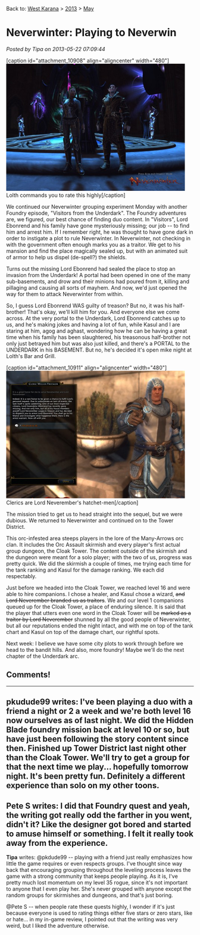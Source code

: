 Back to: [West Karana](/posts/westkarana.md) > [2013](/posts/2013/westkarana.md) > [May](./westkarana.md)
# Neverwinter: Playing to Neverwin

*Posted by Tipa on 2013-05-22 07:09:44*

[caption id="attachment\_10908" align="aligncenter" width="480"][![Lolth commands you to rate this highly](../../../uploads/2013/05/GameClient-2013-05-20-19-43-25-38-480x342.jpg)](../../../uploads/2013/05/GameClient-2013-05-20-19-43-25-38.jpg) Lolth commands you to rate this highly[/caption]

We continued our Neverwinter grouping experiment Monday with another Foundry episode, "Visitors from the Underdark". The Foundry adventures are, we figured, our best chance of finding duo content. In "Visitors", Lord Ebonrend and his family have gone mysteriously missing; our job -- to find him and arrest him. If I remember right, he was thought to have gone dark in order to instigate a plot to rule Neverwinter. In Neverwinter, not checking in with the government often enough marks you as a traitor. We get to his mansion and find the place magically sealed up, but with an animated suit of armor to help us dispel (de-spell?) the shields.

Turns out the missing Lord Ebonrend had sealed the place to stop an invasion from the Underdark! A portal had been opened in one of the many sub-basements, and drow and their minions had poured from it, killing and pillaging and causing all sorts of mayhem. And now, we'd just opened the way for them to attack Neverwinter from within.

So, I guess Lord Ebonrend WAS guilty of treason? But no, it was his half-brother! That's okay, we'll kill him for you. And everyone else we come across. At the very portal to the Underdark, Lord Ebonrend catches up to us, and he's making jokes and having a lot of fun, while Kasul and I are staring at him, agog and aghast, wondering how he can be having a great time when his family has been slaughtered, his treasonous half-brother not only just betrayed him but was also just killed, and there's a PORTAL to the UNDERDARK in his BASEMENT. But no, he's decided it's open mike night at Lolth's Bar and Grill.

[caption id="attachment\_10911" align="aligncenter" width="480"][![Clerics are Lord Neverember's hatchet-men](../../../uploads/2013/05/GameClient-2013-05-20-19-15-37-24-480x343.jpg)](../../../uploads/2013/05/GameClient-2013-05-20-19-15-37-24.jpg) Clerics are Lord Neverember's hatchet-men[/caption]

The mission tried to get us to head straight into the sequel, but we were dubious. We returned to Neverwinter and continued on to the Tower District.

This orc-infested area steeps players in the lore of the Many-Arrows orc clan. It includes the Orc Assault skirmish and every player's first actual group dungeon, the Cloak Tower. The content outside of the skirmish and the dungeon were meant for a solo player; with the two of us, progress was pretty quick. We did the skirmish a couple of times, me trying each time for the tank ranking and Kasul for the damage ranking. We each did respectably. 

Just before we headed into the Cloak Tower, we reached level 16 and were able to hire companions. I chose a healer, and Kasul chose a wizard, ~~and Lord Neverember branded us as traitors~~. We and our level 1 companions queued up for the Cloak Tower, a place of enduring silence. It is said that the player that utters even one word in the Cloak Tower will be ~~marked as a traitor by Lord Neverember~~ shunned by all the good people of Neverwinter, but all our reputations ended the night intact, and with me on top of the tank chart and Kasul on top of the damage chart, our rightful spots.

Next week: I believe we have some city plots to work through before we head to the bandit hills. And also, more foundry! Maybe we'll do the next chapter of the Underdark arc. 
## Comments!
---
**pkudude99** writes: I've been playing a duo with a friend a night or 2 a week and we're both level 16 now ourselves as of last night. We did the Hidden Blade foundry mission back at level 10 or so, but have just been following the story content since then. Finished up Tower District last night other than the Cloak Tower. We'll try to get a group for that the next time we play... hopefully tomorrow night. It's been pretty fun. Definitely a different experience than solo on my other toons.
---
**Pete S** writes: I did that Foundry quest and yeah, the writing got really odd the farther in you went, didn't it? Like the designer got bored and started to amuse himself or something. I felt it really took away from the experience.
---
**Tipa** writes: @pkdude99 -- playing with a friend just really emphasizes how little the game requires or even respects groups. I've thought since way back that encouraging grouping throughout the leveling process leaves the game with a strong community that keeps people playing. As it is, I've pretty much lost momentum on my level 35 rogue, since it's not important to anyone that I even play her. She's never grouped with anyone except the random groups for skirmishes and dungeons, and that's just boring.

@Pete S -- when people rate these quests highly, I wonder if it's just because everyone is used to rating things either five stars or zero stars, like or hate... in my in-game review, I pointed out that the writing was very weird, but I liked the adventure otherwise.
